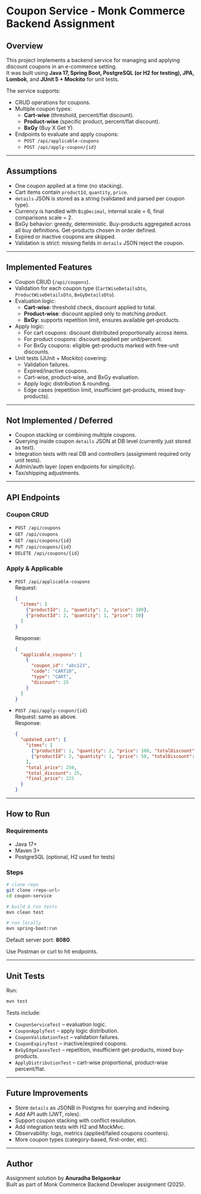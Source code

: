 # Coupon Service - Monk Commerce Backend Assignment

## Overview
This project implements a backend service for managing and applying discount coupons in an e-commerce setting.  
It was built using **Java 17, Spring Boot, PostgreSQL (or H2 for testing), JPA, Lombok**, and **JUnit 5 + Mockito** for unit tests.

The service supports:
- CRUD operations for coupons.
- Multiple coupon types:
  - **Cart-wise** (threshold, percent/flat discount).
  - **Product-wise** (specific product, percent/flat discount).
  - **BxGy** (Buy X Get Y).
- Endpoints to evaluate and apply coupons:
  - `POST /api/applicable-coupons`
  - `POST /api/apply-coupon/{id}`

---

## Assumptions
- One coupon applied at a time (no stacking).
- Cart items contain `productId`, `quantity`, `price`.
- `details` JSON is stored as a string (validated and parsed per coupon type).
- Currency is handled with `BigDecimal`, internal scale = 6, final comparisons scale = 2.
- BxGy behavior: greedy, deterministic. Buy-products aggregated across all buy definitions. Get-products chosen in order defined.
- Expired or inactive coupons are skipped.
- Validation is strict: missing fields in `details` JSON reject the coupon.

---

## Implemented Features
- Coupon CRUD (`/api/coupons`).
- Validation for each coupon type (`CartWiseDetailsDto`, `ProductWiseDetailsDto`, `BxGyDetailsDto`).
- Evaluation logic:
  - **Cart-wise**: threshold check, discount applied to total.
  - **Product-wise**: discount applied only to matching product.
  - **BxGy**: supports repetition limit, ensures available get-products.
- Apply logic:
  - For cart coupons: discount distributed proportionally across items.
  - For product coupons: discount applied per unit/percent.
  - For BxGy coupons: eligible get-products marked with free-unit discounts.
- Unit tests (JUnit + Mockito) covering:
  - Validation failures.
  - Expired/inactive coupons.
  - Cart-wise, product-wise, and BxGy evaluation.
  - Apply logic distribution & rounding.
  - Edge cases (repetition limit, insufficient get-products, mixed buy-products).

---

## Not Implemented / Deferred
- Coupon stacking or combining multiple coupons.
- Querying inside coupon `details` JSON at DB level (currently just stored as text).
- Integration tests with real DB and controllers (assignment required only unit tests).
- Admin/auth layer (open endpoints for simplicity).
- Tax/shipping adjustments.

---

## API Endpoints

### Coupon CRUD
- `POST /api/coupons`
- `GET /api/coupons`
- `GET /api/coupons/{id}`
- `PUT /api/coupons/{id}`
- `DELETE /api/coupons/{id}`

### Apply & Applicable
- `POST /api/applicable-coupons`  
  Request:
  ```json
  {
    "items": [
      {"productId": 1, "quantity": 2, "price": 100},
      {"productId": 2, "quantity": 1, "price": 50}
    ]
  }
  ```
  Response:
  ```json
  {
    "applicable_coupons": [
      {
        "coupon_id": "abc123",
        "code": "CART10",
        "type": "CART",
        "discount": 25
      }
    ]
  }
  ```

- `POST /api/apply-coupon/{id}`  
  Request: same as above.  
  Response:
  ```json
  {
    "updated_cart": {
      "items": [
        {"productId": 1, "quantity": 2, "price": 100, "totalDiscount": 20},
        {"productId": 2, "quantity": 1, "price": 50, "totalDiscount": 5}
      ],
      "total_price": 250,
      "total_discount": 25,
      "final_price": 225
    }
  }
  ```

---

## How to Run

### Requirements
- Java 17+
- Maven 3+
- PostgreSQL (optional, H2 used for tests)

### Steps
```bash
# clone repo
git clone <repo-url>
cd coupon-service

# build & run tests
mvn clean test

# run locally
mvn spring-boot:run
```

Default server port: **8080**.  

Use Postman or curl to hit endpoints.

---

## Unit Tests
Run:
```bash
mvn test
```

Tests include:
- `CouponServiceTest` – evaluation logic.
- `CouponApplyTest` – apply logic distribution.
- `CouponValidationTest` – validation failures.
- `CouponExpiryTest` – inactive/expired coupons.
- `BxGyEdgeCasesTest` – repetition, insufficient get-products, mixed buy-products.
- `ApplyDistributionTest` – cart-wise proportional, product-wise percent/flat.

---

## Future Improvements
- Store `details` as JSONB in Postgres for querying and indexing.
- Add API auth (JWT, roles).
- Support coupon stacking with conflict resolution.
- Add integration tests with H2 and MockMvc.
- Observability: logs, metrics (applied/failed coupons counters).
- More coupon types (category-based, first-order, etc).

---

## Author
Assignment solution by **Anuradha Belgaonkar**  
Built as part of Monk Commerce Backend Developer assignment (2025).
